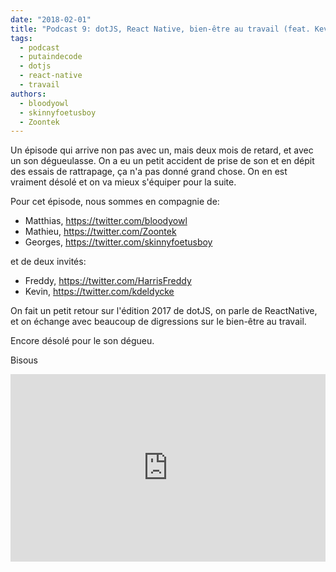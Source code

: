 ```yaml
---
date: "2018-02-01"
title: "Podcast 9: dotJS, React Native, bien-être au travail (feat. Kevin Deldycke & Freddy Harris)"
tags:
  - podcast
  - putaindecode
  - dotjs
  - react-native
  - travail
authors:
  - bloodyowl
  - skinnyfoetusboy
  - Zoontek
---
```


Un épisode qui arrive non pas avec un, mais deux mois de retard, et avec un son dégueulasse. On a eu un petit accident de prise de son et en dépit des essais de rattrapage, ça n'a pas donné grand chose. On en est vraiment désolé et on va mieux s'équiper pour la suite.

Pour cet épisode, nous sommes en compagnie de:

- Matthias, https://twitter.com/bloodyowl
- Mathieu, https://twitter.com/Zoontek
- Georges, https://twitter.com/skinnyfoetusboy

et de deux invités:

- Freddy, https://twitter.com/HarrisFreddy
- Kevin, https://twitter.com/kdeldycke

On fait un petit retour sur l'édition 2017 de dotJS, on parle de ReactNative, et on échange avec beaucoup de digressions sur le bien-être au travail.

Encore désolé pour le son dégueu.

Bisous

<iframe width="100%" height="300" scrolling="no" frameborder="no" allow="autoplay" src="https://w.soundcloud.com/player/?url=https%3A//api.soundcloud.com/tracks/392848578&amp;color=%23ff5500&amp;auto_play=false&amp;hide_related=true&amp;show_comments=true&amp;show_user=true&amp;show_reposts=false&amp;show_teaser=true&amp;visual=true"></iframe>
